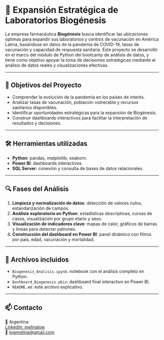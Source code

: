 
# 🚀 Expansión Estratégica de Laboratorios Biogénesis

La empresa farmacéutica **Biogénesis** busca identificar las ubicaciones óptimas para expandir sus laboratorios y centros de vacunación en América Latina, basándose en datos de la pandemia de COVID-19, tasas de vacunación y capacidad de respuesta sanitaria. Este proyecto se desarrolló en el marco del módulo de Python del bootcamp de análisis de datos, y tiene como objetivo apoyar la toma de decisiones estratégicas mediante el análisis de datos reales y visualizaciones efectivas.

---

## 🎯 Objetivos del Proyecto

- Comprender la evolución de la pandemia en los países de interés.
- Analizar tasas de vacunación, población vulnerable y recursos sanitarios disponibles.
- Identificar oportunidades estratégicas para la expansión de Biogénesis.
- Construir dashboards interactivos para facilitar la interpretación de resultados y decisiones.

---

## 🛠️ Herramientas utilizadas

- **Python**: pandas, matplotlib, seaborn.
- **Power BI**: dashboards interactivos.
- **SQL Server**: conexión y consulta de bases de datos relacionales.

---

## 🔍 Fases del Análisis

1. **Limpieza y normalización de datos**: detección de valores nulos, estandarización de campos.
2. **Análisis exploratorio en Python**: estadísticas descriptivas, curvas de casos, visualización por grupo etario y sexo.
3. **Visualización de indicadores clave**: mapas de calor, gráficos de barras y líneas para detectar patrones.
4. **Construcción del dashboard en Power BI**: panel dinámico con filtros por país, edad, vacunación y mortalidad.

---

## 📂 Archivos incluidos

- `Biogenesis_Analisis.ipynb`: notebook con el análisis completo en Python.
- `Dashboard_Biogenesis.pbix`: dashboard final interactivo en Power BI.
- `README.md`: este archivo explicativo.

---

## 📫 Contacto

📍 Argentina  
[LinkedIn: melinalow](https://www.linkedin.com/in/melinalow)  
📧 lowmelina@gmail.com

